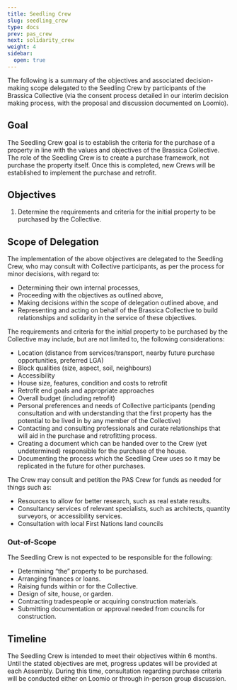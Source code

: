 ```yaml
---
title: Seedling Crew
slug: seedling_crew
type: docs
prev: pas_crew
next: solidarity_crew
weight: 4
sidebar:
  open: true
---
```


The following is a summary of the objectives and associated decision-making scope delegated to the Seedling Crew by participants of the Brassica Collective (via the consent process detailed in our interim decision making process, with the proposal and discussion documented on Loomio). 

## Goal 
The Seedling Crew goal is to establish the criteria for the purchase of a property in line with the values and objectives of the Brassica Collective. The role of the Seedling Crew is to create a purchase framework, not purchase the property itself. Once this is completed, new Crews will be established to implement the purchase and retrofit.

## Objectives

1. Determine the requirements and criteria for the initial property to be purchased by the Collective.

## Scope of Delegation
The implementation of the above objectives are delegated to the Seedling Crew, who may consult with Collective participants, as per the process for minor decisions, with regard to:
* Determining their own internal processes,
* Proceeding with the objectives as outlined above, 
* Making decisions within the scope of delegation outlined above, and
* Representing and acting on behalf of the Brassica Collective to build relationships and solidarity in the service of these objectives.
 
The requirements and criteria for the initial property to be purchased by the Collective may include, but are not limited to, the following considerations:
* Location (distance from services/transport, nearby future purchase opportunities, preferred LGA)
* Block qualities (size, aspect, soil, neighbours)
* Accessibility
* House size, features, condition and costs to retrofit 
* Retrofit end goals and appropriate approaches
* Overall budget (including retrofit)
* Personal preferences and needs of Collective participants (pending consultation and with understanding that the first property has the potential to be lived in by any member of the Collective)
* Contacting and consulting professionals and curate relationships that will aid in the purchase and retrofitting process.
* Creating a document which can be handed over to the Crew (yet undetermined) responsible for the purchase of the house.
* Documenting the process which the Seedling Crew uses so it may be replicated in the future for other purchases.

The Crew may consult and petition the PAS Crew for funds as needed for things such as:
* Resources to allow for better research, such as real estate results.
* Consultancy services of relevant specialists, such as architects, quantity surveyors, or accessibility services.
* Consultation with local First Nations land councils

### Out-of-Scope 
The Seedling Crew is not expected to be responsible for the following:

* Determining “the” property to be purchased.
* Arranging finances or loans.
* Raising funds within or for the Collective.
* Design of site, house, or garden.
* Contracting tradespeople or acquiring construction materials.
* Submitting documentation or approval needed from councils for construction.

## Timeline
The Seedling Crew is intended to meet their objectives within 6 months. Until the stated objectives are met, progress updates will be provided at each Assembly. During this time, consultation regarding purchase criteria will be conducted either on Loomio or through in-person group discussion. 
 
